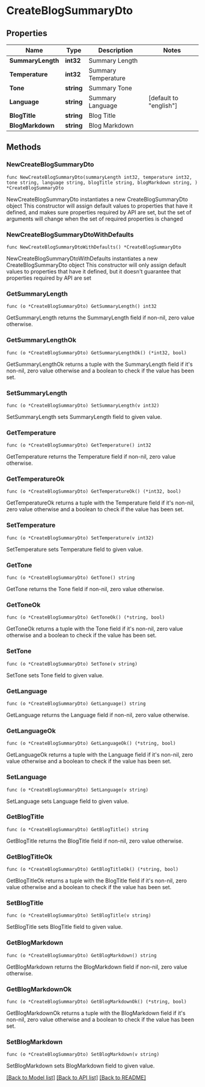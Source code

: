 # CreateBlogSummaryDto

## Properties

Name | Type | Description | Notes
------------ | ------------- | ------------- | -------------
**SummaryLength** | **int32** | Summary Length | 
**Temperature** | **int32** | Summary Temperature | 
**Tone** | **string** | Summary Tone | 
**Language** | **string** | Summary Language | [default to "english"]
**BlogTitle** | **string** | Blog Title | 
**BlogMarkdown** | **string** | Blog Markdown | 

## Methods

### NewCreateBlogSummaryDto

`func NewCreateBlogSummaryDto(summaryLength int32, temperature int32, tone string, language string, blogTitle string, blogMarkdown string, ) *CreateBlogSummaryDto`

NewCreateBlogSummaryDto instantiates a new CreateBlogSummaryDto object
This constructor will assign default values to properties that have it defined,
and makes sure properties required by API are set, but the set of arguments
will change when the set of required properties is changed

### NewCreateBlogSummaryDtoWithDefaults

`func NewCreateBlogSummaryDtoWithDefaults() *CreateBlogSummaryDto`

NewCreateBlogSummaryDtoWithDefaults instantiates a new CreateBlogSummaryDto object
This constructor will only assign default values to properties that have it defined,
but it doesn't guarantee that properties required by API are set

### GetSummaryLength

`func (o *CreateBlogSummaryDto) GetSummaryLength() int32`

GetSummaryLength returns the SummaryLength field if non-nil, zero value otherwise.

### GetSummaryLengthOk

`func (o *CreateBlogSummaryDto) GetSummaryLengthOk() (*int32, bool)`

GetSummaryLengthOk returns a tuple with the SummaryLength field if it's non-nil, zero value otherwise
and a boolean to check if the value has been set.

### SetSummaryLength

`func (o *CreateBlogSummaryDto) SetSummaryLength(v int32)`

SetSummaryLength sets SummaryLength field to given value.


### GetTemperature

`func (o *CreateBlogSummaryDto) GetTemperature() int32`

GetTemperature returns the Temperature field if non-nil, zero value otherwise.

### GetTemperatureOk

`func (o *CreateBlogSummaryDto) GetTemperatureOk() (*int32, bool)`

GetTemperatureOk returns a tuple with the Temperature field if it's non-nil, zero value otherwise
and a boolean to check if the value has been set.

### SetTemperature

`func (o *CreateBlogSummaryDto) SetTemperature(v int32)`

SetTemperature sets Temperature field to given value.


### GetTone

`func (o *CreateBlogSummaryDto) GetTone() string`

GetTone returns the Tone field if non-nil, zero value otherwise.

### GetToneOk

`func (o *CreateBlogSummaryDto) GetToneOk() (*string, bool)`

GetToneOk returns a tuple with the Tone field if it's non-nil, zero value otherwise
and a boolean to check if the value has been set.

### SetTone

`func (o *CreateBlogSummaryDto) SetTone(v string)`

SetTone sets Tone field to given value.


### GetLanguage

`func (o *CreateBlogSummaryDto) GetLanguage() string`

GetLanguage returns the Language field if non-nil, zero value otherwise.

### GetLanguageOk

`func (o *CreateBlogSummaryDto) GetLanguageOk() (*string, bool)`

GetLanguageOk returns a tuple with the Language field if it's non-nil, zero value otherwise
and a boolean to check if the value has been set.

### SetLanguage

`func (o *CreateBlogSummaryDto) SetLanguage(v string)`

SetLanguage sets Language field to given value.


### GetBlogTitle

`func (o *CreateBlogSummaryDto) GetBlogTitle() string`

GetBlogTitle returns the BlogTitle field if non-nil, zero value otherwise.

### GetBlogTitleOk

`func (o *CreateBlogSummaryDto) GetBlogTitleOk() (*string, bool)`

GetBlogTitleOk returns a tuple with the BlogTitle field if it's non-nil, zero value otherwise
and a boolean to check if the value has been set.

### SetBlogTitle

`func (o *CreateBlogSummaryDto) SetBlogTitle(v string)`

SetBlogTitle sets BlogTitle field to given value.


### GetBlogMarkdown

`func (o *CreateBlogSummaryDto) GetBlogMarkdown() string`

GetBlogMarkdown returns the BlogMarkdown field if non-nil, zero value otherwise.

### GetBlogMarkdownOk

`func (o *CreateBlogSummaryDto) GetBlogMarkdownOk() (*string, bool)`

GetBlogMarkdownOk returns a tuple with the BlogMarkdown field if it's non-nil, zero value otherwise
and a boolean to check if the value has been set.

### SetBlogMarkdown

`func (o *CreateBlogSummaryDto) SetBlogMarkdown(v string)`

SetBlogMarkdown sets BlogMarkdown field to given value.



[[Back to Model list]](../README.md#documentation-for-models) [[Back to API list]](../README.md#documentation-for-api-endpoints) [[Back to README]](../README.md)



